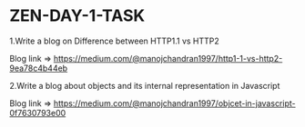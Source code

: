 # ZEN-DAY-1-TASK
1.Write a blog on Difference between HTTP1.1 vs HTTP2

  Blog link => https://medium.com/@manojchandran1997/http1-1-vs-http2-9ea78c4b44eb
  
2.Write a blog about objects and its internal representation in Javascript

  Blog link => https://medium.com/@manojchandran1997/objcet-in-javascript-0f7630793e00
